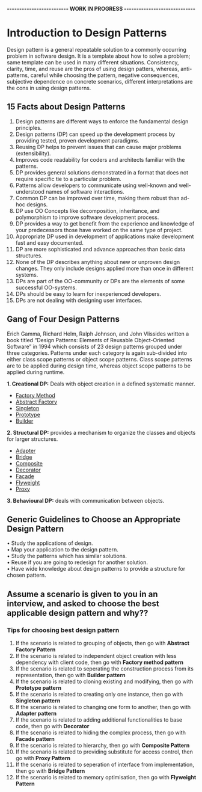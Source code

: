 **------------------------- WORK IN PROGRESS -----------------------------**
# Introduction to Design Patterns
Design pattern is a general repeatable solution to a commonly occurring problem in software design. It is a template about how to solve a problem; same template can be used in many different situations.
Consistency, clarity, time, and reuse are the pros of using design patters, whereas, anti-patterns, careful while choosing the pattern, negative consequences, subjective dependence on concrete scenarios, different interpretations are the cons in using design patterns.

## 15 Facts about Design Patterns
1. Design patterns are different ways to enforce the fundamental design principles.
2. Design patterns (DP) can speed up the development process by providing tested, proven development paradigms.
3. Reusing DP helps to prevent issues that can cause major problems (extensibility).
4. Improves code readability for coders and architects familiar with the patterns.
5. DP provides general solutions demonstrated in a format that does not require specific tie to a particular problem.
6. Patterns allow developers to communicate using well-known and well-understood names of software interactions.
7. Common DP can be improved over time, making them robust than ad-hoc designs.
8. DP use OO Concepts like decomposition, inheritance, and polymorphism to improve software development process.
9. DP provides a way to get benefit from the experience and knowledge of your predecessors those have worked on the same type of project.
10. Appropriate DP used in development of applications make development fast and easy documented.
11. DP are more sophisticated and advance approaches than basic data structures.
12. None of the DP describes anything about new or unproven design changes. They only include designs applied more than once in different systems.
13. DPs are part of the OO-community or DPs are the elements of some successful OO-systems.
14. DPs should be easy to learn for inexperienced developers.
15. DPs are not dealing with designing user interfaces.

## Gang of Four Design Patterns
Erich Gamma, Richard Helm, Ralph Johnson, and John Vlissides written a book titled “Design Patterns: Elements of Reusable Object-Oriented Software” in 1994 which consists of 23 design patterns grouped under three categories. Patterns under each category is again sub-divided into either class scope patterns or object scope patterns. Class scope patterns are to be applied during design time, whereas object scope patterns to be applied during runtime. <br>

**1. Creational DP:** Deals with object creation in a defined systematic manner.
* [Factory Method](https://github.com/kavya6697/DesignPatternsNotes/blob/main/Creational%20Design%20Patterns/FactoryMethodPatternDescription.md)
* [Abstract Factory](https://github.com/kavya6697/DesignPatternsNotes/blob/main/Creational%20Design%20Patterns/AbstractFactoryPatternDescription.md)
* [Singleton](https://github.com/kavya6697/DesignPatternsNotes/blob/main/Creational%20Design%20Patterns/SingletonPatternDescription.md)
* [Prototype](https://github.com/kavya6697/DesignPatternsNotes/blob/main/Creational%20Design%20Patterns/PrototypePatternDescription.md)
* [Builder](https://github.com/kavya6697/DesignPatternsNotes/blob/main/Creational%20Design%20Patterns/PrototypePatternDescription.md)
  
**2. Structural DP:** provides a mechanism to organize the classes and objects for larger structures.  <br>
* [Adapter](https://github.com/kavya6697/DesignPatternsNotes/blob/main/Structural%20Design%20Patterns/AdapterPatternDescription.md)
* [Bridge](https://github.com/kavya6697/DesignPatternsNotes/blob/main/Structural%20Design%20Patterns/BridgePatternDescription.md)
* [Composite](https://github.com/kavya6697/DesignPatternsNotes/blob/main/Structural%20Design%20Patterns/CompositePatternDescription.md)
* [Decorator](https://github.com/kavya6697/DesignPatternsNotes/blob/main/Structural%20Design%20Patterns/DecoratorPatternDescription.md)
* [Facade](https://github.com/kavya6697/DesignPatternsNotes/blob/main/Structural%20Design%20Patterns/FacadePatternDescription.md)
* [Flyweight](https://github.com/kavya6697/DesignPatternsNotes/blob/main/Structural%20Design%20Patterns/FlyweightPatternDescription.md)
* [Proxy](https://github.com/kavya6697/DesignPatternsNotes/blob/main/Structural%20Design%20Patterns/ProxyPatternDescription.md) 

**3. Behavioural DP:** deals with communication between objects.  <br>





## Generic Guidelines to Choose an Appropriate Design Pattern
•	Study the applications of design.<br>
•	Map your application to the design pattern.<br>
•	Study the patterns which has similar solutions.<br>
•	Reuse if you are going to redesign for another solution.<br>
•	Have wide knowledge about design patterns to provide a structure for chosen pattern.<br>

## Assume a scenario is given to you in an interview, and asked to choose the best applicable design pattern and why??

### Tips for choosing best design pattern

1. If the scenario is related to grouping of objects, then go with **Abstract Factory Pattern**
2. If the scenario is related to independent object creation with less dependency with client code, then go with **Factory method pattern**
3. If the scenario is related to seperating the construction process from its representation, then go with **Builder pattern**
4. If the scenario is related to cloning existing and modifying, then go with **Prototype pattern**
5. If the scenario is related to creating only one instance, then go with **Singleton pattern**
6. If the scenario is related to changing one form to another, then go with **Adapter pattern**
7. If the scenario is related to adding additional functionalities to base code, then go with **Decorator**
8. If the scenario is related to hiding the complex process, then go with **Facade pattern**
9. If the scenario is related to hierarchy, then go with **Composite Pattern**
10. If the scenario is related to providing substitute for access control, then go with **Proxy Pattern**
11. If the scenario is related to seperation of interface from implementation, then go with **Bridge Pattern**
12. If the scenario is related to memory optimisation, then go with **Flyweight Pattern** 
